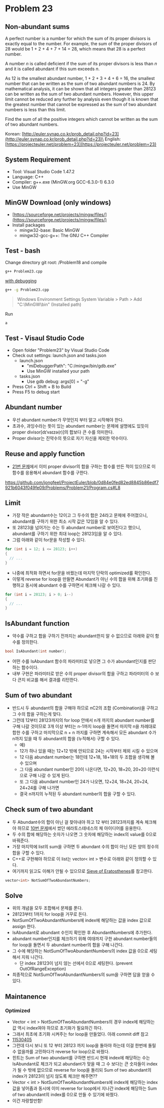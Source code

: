 # Problem 23

## Non-abundant sums

A perfect number is a number for which the sum of its proper divisors is exactly equal to the number. For example, the sum of the proper divisors of 28 would be 1 + 2 + 4 + 7 + 14 = 28, which means that 28 is a perfect number.

A number *n* is called deficient if the sum of its proper divisors is less than *n* and it is called abundant if this sum exceeds *n*.

As 12 is the smallest abundant number, 1 + 2 + 3 + 4 + 6 = 16, the smallest number that can be written as the sum of two abundant numbers is 24. By mathematical analysis, it can be shown that all integers greater than 28123 can be written as the sum of two abundant numbers. However, this upper limit cannot be reduced any further by analysis even though it is known that the greatest number that cannot be expressed as the sum of two abundant numbers is less than this limit.

Find the sum of all the positive integers which cannot be written as the sum of two abundant numbers.

Korean: [http://euler.synap.co.kr/prob_detail.php?id=23](http://euler.synap.co.kr/prob_detail.php?id=23)\
English: [https://projecteuler.net/problem=23](https://projecteuler.net/problem=23)

## System Requirement

- Tool: Visual Studio Code 1.47.2
- Language: C++
- Compiler: g++.exe (MinGW.org GCC-6.3.0-1) 6.3.0
- Use MinGW

## MinGW Download (only windows)

- [https://sourceforge.net/projects/mingw/files/](https://sourceforge.net/projects/mingw/files/)
- Install packages
  - mingw32-base: Basic MinGW
  - mingw32-gcc-g++: The GNU C++ Compiler

## Test - bash

Change directory git root: /Problem18
and compile

```bash
g++ Problem23.cpp
```

[with debugging](https://gcc.gnu.org/onlinedocs/gcc/Debugging-Options.html#Debugging-Options)

```bash
g++ -g Problem23.cpp
```

> Windows Environment Settings
> System Variable > Path > Add "C:\MinGW\bin" (Installed path)

Run

```bash
a
```

## Test - Visaul Studio Code

- Open folder "Problem23" by Visual Studio Code
- Check out settings: launch.json and tasks.json
  - launch.json
    - "miDebuggerPath": "C:/mingw/bin/gdb.exe"
    - Use MinGW installed your path
  - tasks.json
    - Use gdb debug: args[0] = "-g"
- Press Ctrl + Shift + B to Build
- Press F5 to debug start

## Abundant number

- 우선 abundant number가 무엇인지 부터 알고 시작해야 한다.
- 초과수, 과잉수라는 뜻이 있는 abundant number는 문제에 설명에도 있듯이 proper divisor[dɪˈvaɪzə(r)]의 합보다 큰 수를 의미한다.
- Proper divisor는 진약수의 뜻으로 자기 자신을 제외한 약수이다.

## Reuse and apply function

- [21번 문제](https://github.com/jongfeel/ProjectEuler/tree/master/Problems/Problem21)에서 이미 proper divisor의 합을 구하는 함수를 만든 적이 있으므로 이 함수를 응용해서 abundant 함수를 구한다.

https://github.com/jongfeel/ProjectEuler/blob/0d84e0fed82ed8845b86edf7921b6043f049fe09/Problems/Problem21/Program.cs#L8

## Limit

- 가장 작은 abundant수는 12이고 그 두수의 합은 24라고 문제에 주어졌으니, abundant를 구하기 위한 최소 시작 값은 12임을 알 수 있다.
- 또 28123을 넘어가는 수는 두 abundant number로 보여진다고 했으니, abundant를 구하기 위한 최대 loop는 28123임을 알 수 있다.
- 그럼 아래와 같이 for문을 작성할 수 있다.

``` cpp
for (int i = 12; i <= 28123; i++)
{
  // ...
}
```

- 나중에 최적화 하면서 for문을 바꿨는데 마지막 단락의 optimized를 확인한다.
- 이렇게 reverse for loop을 만들면 Abundant가 아닌 수의 합을 위해 초기화를 진행하고 동시에 abundant 수를 구하면서 체크해 나갈 수 있다.

``` cpp
for (int i = 28123; i > 0; i--)
{
  // ...
}
```

## IsAbundant function

- 약수를 구하고 합을 구하기 전까지는 abundant한지 알 수 없으므로 아래와 같이 함수를 정의한다.

``` cpp
bool IsAbundant(int number);
```

- 어떤 수를 IsAbundant 함수의 파라미터로 넣으면 그 수가 abundant인지를 판단하는 함수이다.
- 내부 구현은 파라미터로 받은 수의 proper divisor의 합을 구하고 파라미터의 수 보다 큰지 비교를 해서 결과를 리턴한다.

## Sum of two abundant

- 반드시 두 abundant의 합을 구해야 하므로 nC2의 조합 (Combination)을 구하고 그 수의 합을 구하는게 맞다.
- 그런데 12부터 28123까지의 for loop 안에서 n개 까지의 abundant number를 구해 나갈 것이므로 3개 이상 부터는 n-1까지 loop을 돌면서 마지막 n을 차례대로 합한 수를 구하고 마지막으로 n + n 까지를 구하면 계속해서 모든 abundant 수가 n까지 있을 때 두 abundant의 합을 (누적해서) 구할 수 있다.
  - 예)
  - 12가 하나 있을 때는 12+12 밖에 안되므로 24는 시작부터 제외 시킬 수 있으며
  - 12 다음 abundant number는 18인데 12+18, 18+18의 두 조합을 생각해 볼 수 있으며
  - 그 다음 abundant number인 20이 나온다면, 12+20, 18+20, 20+20 이런식으로 구해 나갈 수 있게 된다.
  - 또 그 다음 abundant number인 24가 나오면, 12+24, 18+24, 20+24, 24+24를 구해 나가면
  - 결국 n까지의 누적된 두 abundant number의 합을 구할 수 있다.

## Check sum of two abundant

- 두 Abundant수의 합이 아닌 걸 찾아내야 하고 12 부터 28123까지를 계속 체크해야 하므로 [10번 문제](https://github.com/jongfeel/ProjectEuler/tree/master/Problems/Problem10)에서 썼던 에라토스테네스의 체 아이디어를 응용한다.
- 두 수의 합에 해당하는 숫자가 나오면 그 숫자에 해당하는 index의 value를 0으로 바꿔준다.
- 가장 마지막에 list의 sum을 구하면 두 abundant 수의 합이 아닌 모든 양의 정수의 합을 구할 수 있다.
- C++로 구현해야 하므로 이 list는 vector< int > 변수로 아래와 같이 정의할 수 있다.
- 여기까지 읽고도 이해가 안될 수 있으므로 [Sieve of Eratosthenes](https://en.wikipedia.org/wiki/Sieve_of_Eratosthenes)를 참고한다.

``` cpp
vector<int> NotSumOfTwoAbundantNumbers;
```

## Solve

- 위의 개념을 모두 조합해서 문제를 푼다.
- 28123부터 1까지 for loop을 거꾸로 돈다.
- NotSumOfTwoAbundantNumbers에 index에 해당하는 값을 index 값으로 assign 한다.
- IsAbundant로 abundant 수인지 확인한 후 AbundantNumbers에 추가한다.
- abundant number인지를 체크하기 위해 여태까지 구한 abundant number들의 for loop을 돌면서 두 abundant number의 합을 구해 나간다.
- 그 수에 해당하는 NotSumOfTwoAbundantNumbers의 index 값을 0으로 세팅해서 지워 나간다.
  - 단 index 28123이 넘지 않는 선에서 0으로 세팅한다. (prevent OutOfRangeException)
- 최종적으로 NotSumOfTwoAbundantNumbers의 sum을 구하면 답을 얻을 수 있다.

## Maintanence

### Optimized

- Vector < int > NotSumOfTwoAbundantNumbers의 경우 index에 해당하는 값 역시 index여야 하므로 초기화가 필요하긴 하다.
- 그래서 최초에 초기화 시켜주는 for loop을 만들었다. 아래 commit diff 참고
- [11530405](https://github.com/jongfeel/ProjectEuler/commit/11530405ce3f98343fa926e1a904861a0a355e8e#diff-a3787ca0674b0d81c6bfed1dc2e2aa6d)
- 그런데 다시 보니 또 12 부터 28123 까지 loop을 돌아야 하는데 이걸 한번에 돌릴 수 없을까를 고민하다가 reverse for loop으로 바꿨다.
- 힌트는 Sum of two abundant를 구하면 반드시 현재 index에 해당하는 수는 IsAbundant로 체크가 되고 abundant가 맞을 때 그 수 보다는 큰 숫자들이 index가 될 수 밖에 없으므로 reverse for loop을 돌리되 Sum of two abundant의 index가 28123이 넘지 않도록 체크만 해주면??
- Vector < int > NotSumOfTwoAbundantNumbers에 index에 해당하는 index 값을 넣어줌과 동시에 이미 reverse for loop에서 지나간 index에 해당하는 Sum of two abundant의 index를 0으로 만들 수 있기에 바꿨다.
- 이건 자랑할만함!